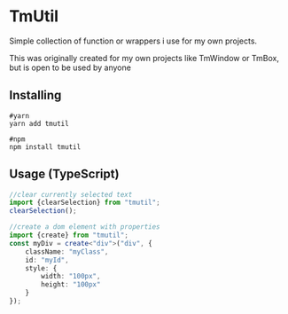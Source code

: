 # TmUtil

Simple collection of function or wrappers i use for my own projects.

This was originally created for my own projects like TmWindow or TmBox,
but is open to be used by anyone

## Installing

    #yarn
    yarn add tmutil
    
    #npm
    npm install tmutil
    
## Usage (TypeScript)

```TypeScript
//clear currently selected text
import {clearSelection} from "tmutil";
clearSelection();

//create a dom element with properties
import {create} from "tmutil";
const myDiv = create<"div">("div", {
    className: "myClass",
    id: "myId",
    style: {
        width: "100px",
        height: "100px"
    }
});
```